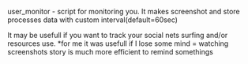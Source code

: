user_monitor - script for monitoring you. It makes screenshot and store processes data with custom interval(default=60sec)

It may be usefull if you want to track your social nets surfing and/or resources use.
*for me it was usefull if I lose some mind = watching screenshots story is much more efficient to remind somethings

